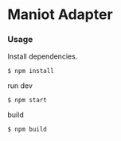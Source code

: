 # Maniot Adapter

### Usage

Install dependencies.

```shell
$ npm install
```

run dev

```shell
$ npm start
```

build

```shell
$ npm build
```
